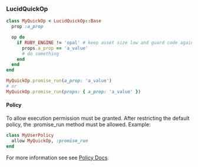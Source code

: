 ### LucidQuickOp

```ruby
class MyQuickOp < LucidQuickOp::Base
  prop :a_prop

  op do
    if RUBY_ENGINE != 'opal' # keep asset size low and guard code against inclusion in client side assets
      props.a_prop == 'a_value'
      # do something
    end 
  end
end

MyQuickOp.promise_run(a_prop: 'a_value')
# or
MyQuickOp.promise_run(props: { a_prop: 'a_value' })
```
#### Policy

To allow execution permission must be granted. After restricting the default policy, the :promise_run method must be allowed. Example:
```ruby
class MyUserPolicy
  allow MyQuickOp, :promise_run
end
```
For more information see see [Policy Docs](https://github.com/isomorfeus/isomorfeus-project/blob/master/ruby/isomorfeus-policy/README.md).
